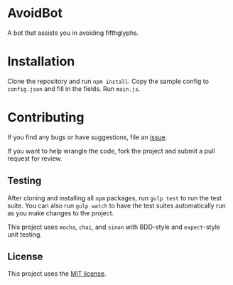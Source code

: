 # AvoidBot
A bot that assists you in avoiding fifthglyphs.

# Installation
Clone the repository and run `npm install`. Copy the sample config to `config.json` and fill in the fields. Run `main.js`.

# Contributing
If you find any bugs or have suggestions, file an [issue](https://github.com/TadeoKondrak/AvoidBot/issues).

If you want to help wrangle the code, fork the project and submit a pull request for review.

## Testing
After cloning and installing all `npm` packages, run `gulp test` to run the test suite.
You can also run `gulp watch` to have the test suites automatically run as you make changes to the project.

This project uses `mocha`, `chai`, and `sinon` with BDD-style and `expect`-style unit testing.

## License
This project uses the [MIT license](https://github.com/TadeoKondrak/AvoidBot/blob/master/LICENSE).
